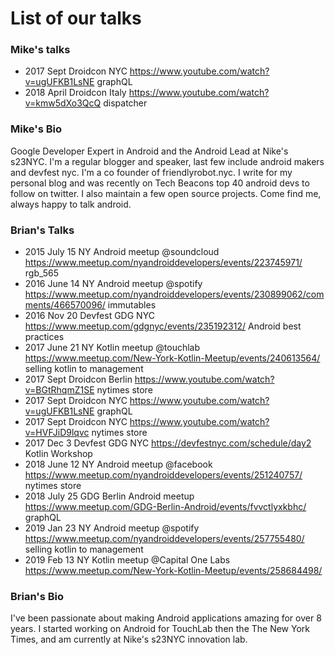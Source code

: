 # List of our talks

### Mike's talks

* 2017 Sept Droidcon NYC https://www.youtube.com/watch?v=ugUFKB1LsNE graphQL
* 2018 April Droidcon Italy https://www.youtube.com/watch?v=kmw5dXo3QcQ dispatcher

### Mike's Bio

Google Developer Expert in Android and the Android Lead at Nike's s23NYC.  I'm a regular blogger and speaker, last few include android makers and devfest nyc.   I'm a co founder of friendlyrobot.nyc.  I write for my personal blog and was recently on Tech Beacons top 40 android devs to follow on twitter. I also maintain a few open source projects. Come find me, always happy to talk android.

### Brian's Talks

* 2015 July 15 NY Android meetup @soundcloud https://www.meetup.com/nyandroiddevelopers/events/223745971/ rgb_565 
* 2016 June 14 NY Android meetup @spotify https://www.meetup.com/nyandroiddevelopers/events/230899062/comments/466570096/ immutables
* 2016 Nov 20 Devfest GDG NYC https://www.meetup.com/gdgnyc/events/235192312/ Android best practices 
* 2017 June 21 NY Kotlin meetup @touchlab https://www.meetup.com/New-York-Kotlin-Meetup/events/240613564/ selling kotlin to management
* 2017 Sept Droidcon Berlin https://www.youtube.com/watch?v=BGtRhqmZ1SE nytimes store 
* 2017 Sept Droidcon NYC https://www.youtube.com/watch?v=ugUFKB1LsNE graphQL
* 2017 Sept Droidcon NYC https://www.youtube.com/watch?v=HVFJiD9lqvc nytimes store
* 2017 Dec 3 Devfest GDG NYC https://devfestnyc.com/schedule/day2 Kotlin Workshop
* 2018 June 12 NY Android meetup @facebook https://www.meetup.com/nyandroiddevelopers/events/251240757/ nytimes store
* 2018 July 25 GDG Berlin Android meetup https://www.meetup.com/GDG-Berlin-Android/events/fvvctlyxkbhc/ graphQL
* 2019 Jan 23 NY Android meetup @spotify https://www.meetup.com/nyandroiddevelopers/events/257755480/ selling kotlin to management 
* 2019 Feb 13 NY Kotlin meetup @Capital One Labs https://www.meetup.com/New-York-Kotlin-Meetup/events/258684498/

### Brian's Bio

I've been passionate about making Android applications amazing for over 8 years. I started working on Android for TouchLab then the The New York Times, and am currently at Nike's s23NYC innovation lab.
